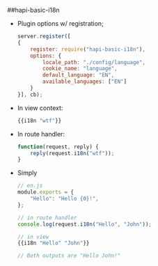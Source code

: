 ##hapi-basic-i18n

* Plugin options w/ registration;

	```js
	server.register([
    {
        register: require("hapi-basic-i18n"),
        options: {
			locale_path: "./config/language",
			cookie_name: "language",
			default_language: "EN",
			available_languages: ["EN"]
        }
    }], cb);
    
   ```

* In view context:

	```js
	{{i18n "wtf"}}
	```

* In route handler:

	```js
	function(request, reply) {
		reply(request.i18n("wtf"));
	}
	```




* Simply

	```js
	// en.js
	module.exports = {
		"Hello": "Hello {0}!",
	};
	
	// in route handler
	console.log(request.i18n("Hello", "John"));
	
	// in view 
	{{i18n "Hello" "John"}}
	
	// Both outputs are "Hello John!"
	```
	
	


